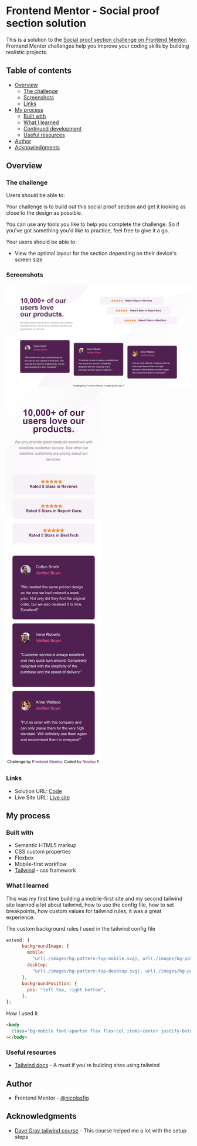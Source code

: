 # Frontend Mentor - Social proof section solution

This is a solution to the [Social proof section challenge on Frontend Mentor](https://www.frontendmentor.io/challenges/social-proof-section-6e0qTv_bA). Frontend Mentor challenges help you improve your coding skills by building realistic projects.

## Table of contents

- [Overview](#overview)
  - [The challenge](#the-challenge)
  - [Screenshots](#screenshots)
  - [Links](#links)
- [My process](#my-process)
  - [Built with](#built-with)
  - [What I learned](#what-i-learned)
  - [Continued development](#continued-development)
  - [Useful resources](#useful-resources)
- [Author](#author)
- [Acknowledgments](#acknowledgments)

## Overview

### The challenge

Users should be able to:

Your challenge is to build out this social proof section and get it looking as close to the design as possible.

You can use any tools you like to help you complete the challenge. So if you've got something you'd like to practice, feel free to give it a go.

Your users should be able to:

- View the optimal layout for the section depending on their device's screen size

### Screenshots

![](./images/desktop_view.png)
![](./images/mobile_view.png)

### Links

- Solution URL: [Code](https://github.com/nicolasfig/social-proof-section)
- Live Site URL: [Live site](https://nicolasfig.github.io/social-proof-section/)

## My process

### Built with

- Semantic HTML5 markup
- CSS custom properties
- Flexbox
- Mobile-first workflow
- [Tailwind](https://tailwindcss.com/) - css framework

### What I learned

This was my first time building a mobile-first site and my second tailwind site learned a lot about tailwind, how to use the config file, how to set breakpoints, how custom values for tailwind rules, it was a great experience.

The custom background rules I used in the tailwind config file

```js
extend: {
      backgroundImage: {
        mobile:
          "url(./images/bg-pattern-top-mobile.svg), url(./images/bg-pattern-bottom-mobile.svg)",
        desktop:
          "url(./images/bg-pattern-top-desktop.svg), url(./images/bg-pattern-bottom-desktop.svg)",
      },
      backgroundPosition: {
        pos: "left top, right bottom",
      },
};
```

How I used it

```html
<body
  class="bg-mobile font-spartan flex flex-col items-center justify-between h-screen w-screen desktop:justify-center desktop:bg-desktop desktop:bg-pos bg-no-repeat"
></body>
```

### Useful resources

- [Tailwind docs](https://tailwindcss.com/docs/installation) - A must if you're building sites using tailwind

## Author

- Frontend Mentor - [@nicolasfig](https://www.frontendmentor.io/profile/nicolasfig)

## Acknowledgments

- [Dave Gray tailwind course](https://www.youtube.com/watch?v=lCxcTsOHrjo) - This course helped me a lot with the setup steps
